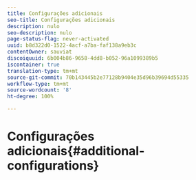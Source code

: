 ```yaml
---
title: Configurações adicionais
seo-title: Configurações adicionais
description: nulo
seo-description: nulo
page-status-flag: never-activated
uuid: b8d322d0-1522-4acf-a7ba-faf138a9eb3c
contentOwner: sauviat
discoiquuid: 6b004b86-9658-4dd8-b052-96a1099389b5
iscontainer: true
translation-type: tm+mt
source-git-commit: 70b143445b2e77128b9404e35d96b39694d55335
workflow-type: tm+mt
source-wordcount: '8'
ht-degree: 100%

---
```



# Configurações adicionais{#additional-configurations}

